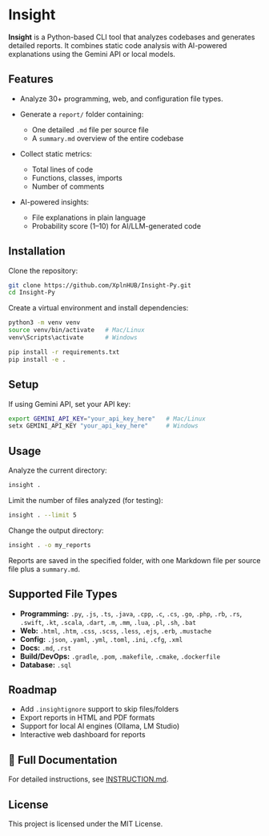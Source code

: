 # Insight

**Insight** is a Python-based CLI tool that analyzes codebases and generates detailed reports. It combines static code analysis with AI-powered explanations using the Gemini API or local models.

## Features

* Analyze 30+ programming, web, and configuration file types.
* Generate a `report/` folder containing:

  * One detailed `.md` file per source file
  * A `summary.md` overview of the entire codebase
* Collect static metrics:

  * Total lines of code
  * Functions, classes, imports
  * Number of comments
* AI-powered insights:

  * File explanations in plain language
  * Probability score (1–10) for AI/LLM-generated code

## Installation

Clone the repository:

```bash
git clone https://github.com/XplnHUB/Insight-Py.git
cd Insight-Py
```

Create a virtual environment and install dependencies:

```bash
python3 -m venv venv
source venv/bin/activate   # Mac/Linux
venv\Scripts\activate      # Windows

pip install -r requirements.txt
pip install -e .
```

## Setup

If using Gemini API, set your API key:

```bash
export GEMINI_API_KEY="your_api_key_here"   # Mac/Linux
setx GEMINI_API_KEY "your_api_key_here"     # Windows
```

## Usage

Analyze the current directory:

```bash
insight .
```

Limit the number of files analyzed (for testing):

```bash
insight . --limit 5
```

Change the output directory:

```bash
insight . -o my_reports
```

Reports are saved in the specified folder, with one Markdown file per source file plus a `summary.md`.

## Supported File Types

* **Programming:** `.py`, `.js`, `.ts`, `.java`, `.cpp`, `.c`, `.cs`, `.go`, `.php`, `.rb`, `.rs`, `.swift`, `.kt`, `.scala`, `.dart`, `.m`, `.mm`, `.lua`, `.pl`, `.sh`, `.bat`
* **Web:** `.html`, `.htm`, `.css`, `.scss`, `.less`, `.ejs`, `.erb`, `.mustache`
* **Config:** `.json`, `.yaml`, `.yml`, `.toml`, `.ini`, `.cfg`, `.xml`
* **Docs:** `.md`, `.rst`
* **Build/DevOps:** `.gradle`, `.pom`, `.makefile`, `.cmake`, `.dockerfile`
* **Database:** `.sql`

## Roadmap

* Add `.insightignore` support to skip files/folders
* Export reports in HTML and PDF formats
* Support for local AI engines (Ollama, LM Studio)
* Interactive web dashboard for reports

## 📖 Full Documentation

For detailed instructions, see [INSTRUCTION.md](INSTRUCTION.md).

## License

This project is licensed under the MIT License.


